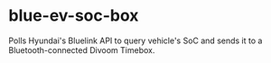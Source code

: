 # blue-ev-soc-box
Polls Hyundai's Bluelink API to query vehicle's SoC and sends it to a Bluetooth-connected Divoom Timebox.
